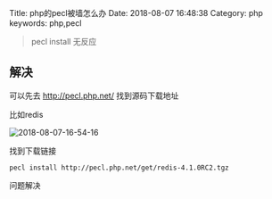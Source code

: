 Title: php的pecl被墙怎么办
Date: 2018-08-07 16:48:38
Category: php
keywords: php,pecl


> pecl install 无反应

## 解决

可以先去 http://pecl.php.net/ 找到源码下载地址

比如redis

![2018-08-07-16-54-16](http://img.rc5j.cn/2018-08-07-16-54-16.png)

找到下载链接

```shell
pecl install http://pecl.php.net/get/redis-4.1.0RC2.tgz
```

问题解决